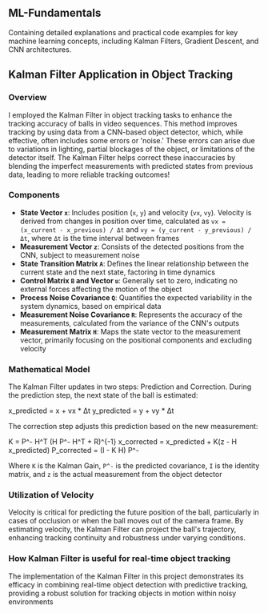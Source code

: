 ## ML-Fundamentals
Containing detailed explanations and practical code examples for key machine learning concepts, including Kalman Filters, Gradient Descent, and CNN architectures.

## Kalman Filter Application in Object Tracking

### Overview
I employed the Kalman Filter in object tracking tasks to enhance the tracking accuracy of balls in video sequences. This method improves tracking by using data from a CNN-based object detector, which, while effective, often includes some errors or 'noise.' These errors can arise due to variations in lighting, partial blockages of the object, or limitations of the detector itself. The Kalman Filter helps correct these inaccuracies by blending the imperfect measurements with predicted states from previous data, leading to more reliable tracking outcomes!

### Components
- **State Vector `x`**: Includes position (`x`, `y`) and velocity (`vx`, `vy`). Velocity is derived from changes in position over time, calculated as `vx = (x_current - x_previous) / Δt` and `vy = (y_current - y_previous) / Δt`, where `Δt` is the time interval between frames
- **Measurement Vector `z`**: Consists of the detected positions from the CNN, subject to measurement noise
- **State Transition Matrix `A`**: Defines the linear relationship between the current state and the next state, factoring in time dynamics
- **Control Matrix `B` and Vector `u`**: Generally set to zero, indicating no external forces affecting the motion of the object
- **Process Noise Covariance `Q`**: Quantifies the expected variability in the system dynamics, based on empirical data
- **Measurement Noise Covariance `R`**: Represents the accuracy of the measurements, calculated from the variance of the CNN's outputs
- **Measurement Matrix `H`**: Maps the state vector to the measurement vector, primarily focusing on the positional components and excluding velocity

### Mathematical Model
The Kalman Filter updates in two steps: Prediction and Correction. During the prediction step, the next state of the ball is estimated:

x_predicted = x + vx * Δt
y_predicted = y + vy * Δt

The correction step adjusts this prediction based on the new measurement:

K = P^- H^T (H P^- H^T + R)^{-1}
x_corrected = x_predicted + K(z - H x_predicted)
P_corrected = (I - K H) P^-

Where `K` is the Kalman Gain, `P^-` is the predicted covariance, `I` is the identity matrix, and `z` is the actual measurement from the object detector

### Utilization of Velocity
Velocity is critical for predicting the future position of the ball, particularly in cases of occlusion or when the ball moves out of the camera frame. By estimating velocity, the Kalman Filter can project the ball's trajectory, enhancing tracking continuity and robustness under varying conditions.

### How Kalman Filter is useful for real-time object tracking
The implementation of the Kalman Filter in this project demonstrates its efficacy in combining real-time object detection with predictive tracking, providing a robust solution for tracking objects in motion within noisy environments
